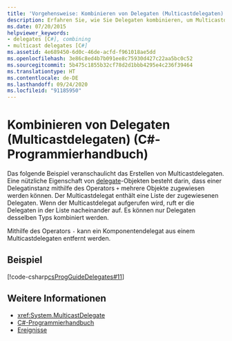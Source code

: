 ```yaml
---
title: 'Vorgehensweise: Kombinieren von Delegaten (Multicastdelegaten) (C#-Programmierleitfaden)'
description: Erfahren Sie, wie Sie Delegaten kombinieren, um Multicastdelegaten zu erstellen. Hier finden Sie ein Codebeispiel und zusätzliche verfügbare Ressourcen.
ms.date: 07/20/2015
helpviewer_keywords:
- delegates [C#], combining
- multicast delegates [C#]
ms.assetid: 4e689450-6d0c-46de-acfd-f961018ae5dd
ms.openlocfilehash: 3e86c8ed4b7b091ee8c75930d427c22aa5bc0c52
ms.sourcegitcommit: 5b475c1855b32cf78d2d1bbb4295e4c236f39464
ms.translationtype: HT
ms.contentlocale: de-DE
ms.lasthandoff: 09/24/2020
ms.locfileid: "91185950"
---
```

# <a name="how-to-combine-delegates-multicast-delegates-c-programming-guide"></a>Kombinieren von Delegaten (Multicastdelegaten) (C#-Programmierhandbuch)

Das folgende Beispiel veranschaulicht das Erstellen von Multicastdelegaten. Eine nützliche Eigenschaft von [delegate](../../language-reference/builtin-types/reference-types.md)-Objekten besteht darin, dass einer Delegatinstanz mithilfe des Operators `+` mehrere Objekte zugewiesen werden können. Der Multicastdelegat enthält eine Liste der zugewiesenen Delegaten. Wenn der Multicastdelegat aufgerufen wird, ruft er die Delegaten in der Liste nacheinander auf. Es können nur Delegaten desselben Typs kombiniert werden.  
  
 Mithilfe des Operators `-` kann ein Komponentendelegat aus einem Multicastdelegaten entfernt werden.  
  
## <a name="example"></a>Beispiel  

 [!code-csharp[csProgGuideDelegates#11](~/samples/snippets/csharp/VS_Snippets_VBCSharp/csProgGuideDelegates/CS/Delegates.cs#11)]  
  
## <a name="see-also"></a>Weitere Informationen

- <xref:System.MulticastDelegate>
- [C#-Programmierhandbuch](../index.md)
- [Ereignisse](../events/index.md)
